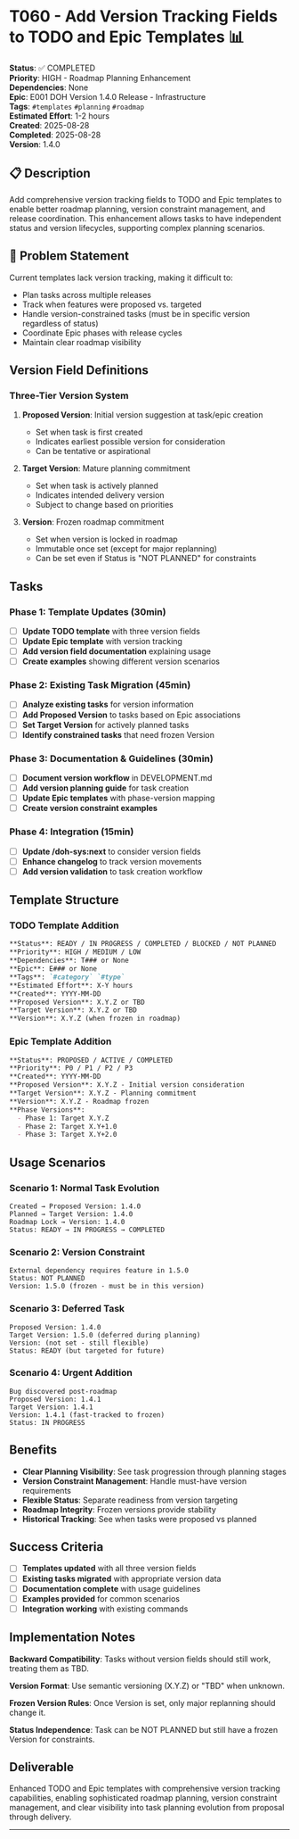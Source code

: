 # T060 - Add Version Tracking Fields to TODO and Epic Templates 📊

**Status**: ✅ COMPLETED  
**Priority**: HIGH - Roadmap Planning Enhancement  
**Dependencies**: None  
**Epic**: E001 DOH Version 1.4.0 Release - Infrastructure  
**Tags**: `#templates` `#planning` `#roadmap`  
**Estimated Effort**: 1-2 hours  
**Created**: 2025-08-28  
**Completed**: 2025-08-28  
**Version**: 1.4.0

## 📋 Description

Add comprehensive version tracking fields to TODO and Epic templates to enable better roadmap planning, version constraint management, and release coordination. This enhancement allows tasks to have independent status and version lifecycles, supporting complex planning scenarios.

## 🎯 Problem Statement

Current templates lack version tracking, making it difficult to:
- Plan tasks across multiple releases
- Track when features were proposed vs. targeted
- Handle version-constrained tasks (must be in specific version regardless of status)
- Coordinate Epic phases with release cycles
- Maintain clear roadmap visibility

## Version Field Definitions

### Three-Tier Version System

1. **Proposed Version**: Initial version suggestion at task/epic creation
   - Set when task is first created
   - Indicates earliest possible version for consideration
   - Can be tentative or aspirational

2. **Target Version**: Mature planning commitment
   - Set when task is actively planned
   - Indicates intended delivery version
   - Subject to change based on priorities

3. **Version**: Frozen roadmap commitment
   - Set when version is locked in roadmap
   - Immutable once set (except for major replanning)
   - Can be set even if Status is "NOT PLANNED" for constraints

## Tasks

### Phase 1: Template Updates (30min)

- [ ] **Update TODO template** with three version fields
- [ ] **Update Epic template** with version tracking
- [ ] **Add version field documentation** explaining usage
- [ ] **Create examples** showing different version scenarios

### Phase 2: Existing Task Migration (45min)

- [ ] **Analyze existing tasks** for version information
- [ ] **Add Proposed Version** to tasks based on Epic associations
- [ ] **Set Target Version** for actively planned tasks
- [ ] **Identify constrained tasks** that need frozen Version

### Phase 3: Documentation & Guidelines (30min)

- [ ] **Document version workflow** in DEVELOPMENT.md
- [ ] **Add version planning guide** for task creation
- [ ] **Update Epic templates** with phase-version mapping
- [ ] **Create version constraint examples**

### Phase 4: Integration (15min)

- [ ] **Update /doh-sys:next** to consider version fields
- [ ] **Enhance changelog** to track version movements
- [ ] **Add version validation** to task creation workflow

## Template Structure

### TODO Template Addition

```markdown
**Status**: READY / IN PROGRESS / COMPLETED / BLOCKED / NOT PLANNED  
**Priority**: HIGH / MEDIUM / LOW  
**Dependencies**: T### or None  
**Epic**: E### or None  
**Tags**: `#category` `#type`  
**Estimated Effort**: X-Y hours  
**Created**: YYYY-MM-DD  
**Proposed Version**: X.Y.Z or TBD  
**Target Version**: X.Y.Z or TBD  
**Version**: X.Y.Z (when frozen in roadmap)
```

### Epic Template Addition

```markdown
**Status**: PROPOSED / ACTIVE / COMPLETED  
**Priority**: P0 / P1 / P2 / P3  
**Created**: YYYY-MM-DD  
**Proposed Version**: X.Y.Z - Initial version consideration  
**Target Version**: X.Y.Z - Planning commitment  
**Version**: X.Y.Z - Roadmap frozen  
**Phase Versions**: 
  - Phase 1: Target X.Y.Z
  - Phase 2: Target X.Y+1.0
  - Phase 3: Target X.Y+2.0
```

## Usage Scenarios

### Scenario 1: Normal Task Evolution
```
Created → Proposed Version: 1.4.0
Planned → Target Version: 1.4.0  
Roadmap Lock → Version: 1.4.0
Status: READY → IN PROGRESS → COMPLETED
```

### Scenario 2: Version Constraint
```
External dependency requires feature in 1.5.0
Status: NOT PLANNED
Version: 1.5.0 (frozen - must be in this version)
```

### Scenario 3: Deferred Task
```
Proposed Version: 1.4.0
Target Version: 1.5.0 (deferred during planning)
Version: (not set - still flexible)
Status: READY (but targeted for future)
```

### Scenario 4: Urgent Addition
```
Bug discovered post-roadmap
Proposed Version: 1.4.1
Target Version: 1.4.1
Version: 1.4.1 (fast-tracked to frozen)
Status: IN PROGRESS
```

## Benefits

- **Clear Planning Visibility**: See task progression through planning stages
- **Version Constraint Management**: Handle must-have version requirements
- **Flexible Status**: Separate readiness from version targeting
- **Roadmap Integrity**: Frozen versions provide stability
- **Historical Tracking**: See when tasks were proposed vs planned

## Success Criteria

- [ ] **Templates updated** with all three version fields
- [ ] **Existing tasks migrated** with appropriate version data
- [ ] **Documentation complete** with usage guidelines
- [ ] **Examples provided** for common scenarios
- [ ] **Integration working** with existing commands

## Implementation Notes

**Backward Compatibility**: Tasks without version fields should still work, treating them as TBD.

**Version Format**: Use semantic versioning (X.Y.Z) or "TBD" when unknown.

**Frozen Version Rules**: Once Version is set, only major replanning should change it.

**Status Independence**: Task can be NOT PLANNED but still have a frozen Version for constraints.

## Deliverable

Enhanced TODO and Epic templates with comprehensive version tracking capabilities, enabling sophisticated roadmap planning, version constraint management, and clear visibility into task planning evolution from proposal through delivery.

---